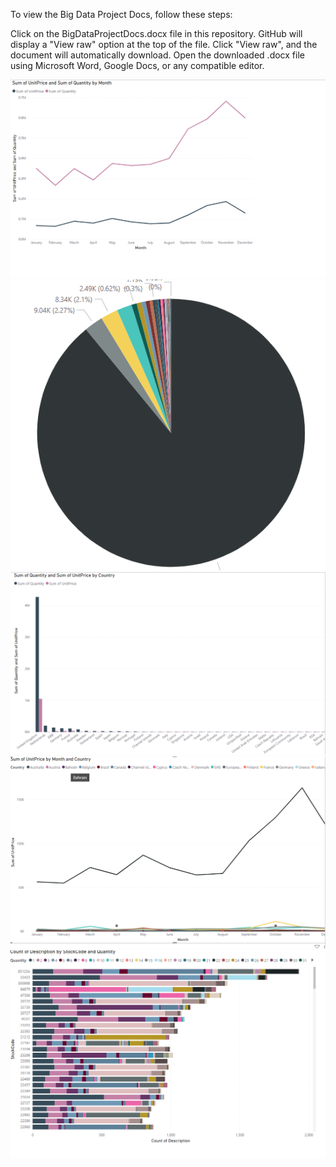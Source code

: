 To view the Big Data Project Docs, follow these steps:

Click on the BigDataProjectDocs.docx file in this repository.
GitHub will display a "View raw" option at the top of the file.
Click "View raw", and the document will automatically download.
Open the downloaded .docx file using Microsoft Word, Google Docs, or any compatible editor.


![average order value over time](https://github.com/natabile/bigdata/blob/main/visualizatioimage/Average%20Order%20Value%20Over%20Time.png?raw=true)
![customer segementation by country](https://github.com/natabile/bigdata/blob/main/visualizatioimage/Customer%20Segmentation%20by%20Country.png?raw=true)
![revenu by country](https://github.com/natabile/bigdata/blob/main/visualizatioimage/Revenue%20by%20Country.png?raw=true)
![sales trend over time](https://github.com/natabile/bigdata/blob/main/visualizatioimage/Sales%20Trend%20Over%20Time.png?raw=true)
![top selling product](https://github.com/natabile/bigdata/blob/main/visualizatioimage/Top%20Selling%20Products.png?raw=true)



